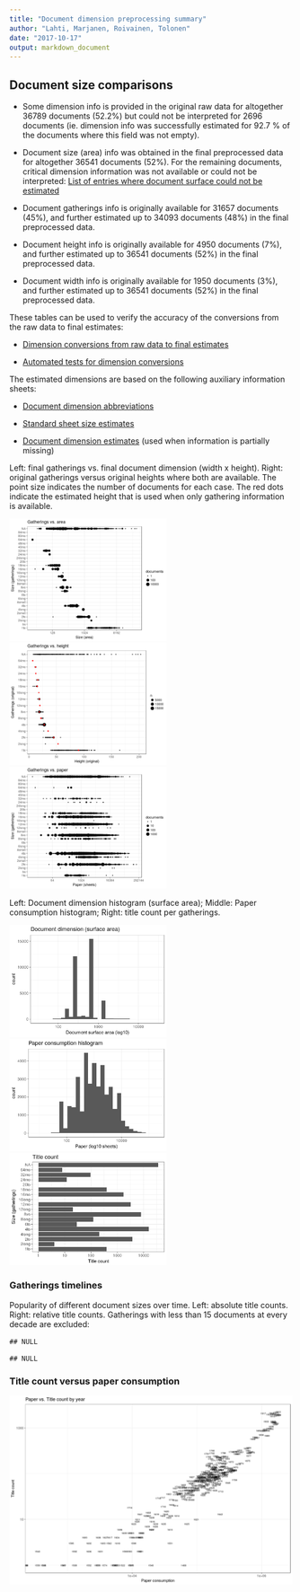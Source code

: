 ```yaml
---
title: "Document dimension preprocessing summary"
author: "Lahti, Marjanen, Roivainen, Tolonen"
date: "2017-10-17"
output: markdown_document
---
```




## Document size comparisons

  * Some dimension info is provided in the original raw data for altogether 36789 documents (52.2%) but could not be interpreted for 2696 documents (ie. dimension info was successfully estimated for 92.7 % of the documents where this field was not empty).

  * Document size (area) info was obtained in the final preprocessed data for altogether 36541 documents (52%). For the remaining documents, critical dimension information was not available or could not be interpreted: [List of entries where document surface could not be estimated](output.tables/physical_dimension_incomplete.csv)

  * Document gatherings info is originally available for 31657 documents (45%), and further estimated up to 34093 documents (48%) in the final preprocessed data.

  * Document height info is originally available for 4950 documents (7%), and further estimated up to 36541 documents (52%) in the final preprocessed data.

  * Document width info is originally available for 1950 documents (3%), and further estimated up to 36541 documents (52%) in the final preprocessed data.


These tables can be used to verify the accuracy of the conversions from the raw data to final estimates:

  * [Dimension conversions from raw data to final estimates](output.tables/conversions_physical_dimension.csv)

  * [Automated tests for dimension conversions](https://github.com/rOpenGov/bibliographica/blob/master/inst/extdata/tests_dimension_polish.csv)



The estimated dimensions are based on the following auxiliary information sheets:

  * [Document dimension abbreviations](https://github.com/rOpenGov/bibliographica/blob/master/inst/extdata/document_size_abbreviations.csv)

  * [Standard sheet size estimates](https://github.com/rOpenGov/bibliographica/blob/master/inst/extdata/sheetsizes.csv)

  * [Document dimension estimates](https://github.com/rOpenGov/bibliographica/blob/master/inst/extdata/documentdimensions.csv) (used when information is partially missing)


  
<!--[Discarded dimension info](output.tables/dimensions_discarded.csv)-->

Left: final gatherings vs. final document dimension (width x height). Right: original gatherings versus original heights where both are available. The point size indicates the number of documents for each case. The red dots indicate the estimated height that is used when only gathering information is available. 


<img src="figure/dimension-summary-1.png" title="plot of chunk summary" alt="plot of chunk summary" width="280px" /><img src="figure/dimension-summary-2.png" title="plot of chunk summary" alt="plot of chunk summary" width="280px" /><img src="figure/dimension-summary-3.png" title="plot of chunk summary" alt="plot of chunk summary" width="280px" />


Left: Document dimension histogram (surface area);
Middle: Paper consumption histogram;
Right: title count per gatherings.

<img src="figure/dimension-sizes-1.png" title="plot of chunk sizes" alt="plot of chunk sizes" width="280px" /><img src="figure/dimension-sizes-2.png" title="plot of chunk sizes" alt="plot of chunk sizes" width="280px" /><img src="figure/dimension-sizes-3.png" title="plot of chunk sizes" alt="plot of chunk sizes" width="280px" />

### Gatherings timelines




Popularity of different document sizes over time. Left: absolute title counts. Right: relative title counts. Gatherings with less than 15 documents at every decade are excluded:



```
## NULL
```

```
## NULL
```


### Title count versus paper consumption



![plot of chunk title_vs_paper](figure/dimension-title_vs_paper-1.png)

<!--


## Average document dimensions 

Here we use the original data only:

![plot of chunk avedimstime](figure/dimension-avedimstime-1.png)




Only the most frequently occurring gatherings are listed here:


|gatherings.original | mean.width| median.width| mean.height| median.height|  n|
|:-------------------|----------:|------------:|-----------:|-------------:|--:|
|4to                 |         21|           21|       21.95|         21.95| 19|
|8vo                 |        NaN|          NaN|       18.83|         18.83| 12|

-->
